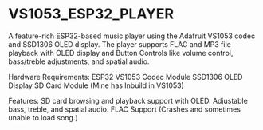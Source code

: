 # VS1053_ESP32_PLAYER
A feature-rich ESP32-based music player using the Adafruit VS1053 codec and SSD1306 OLED display. The player supports FLAC and MP3 file playback with OLED display and Button Controls like volume control, bass/treble adjustments, and spatial audio.

Hardware Requirements:
ESP32
VS1053 Codec Module
SSD1306 OLED Display
SD Card Module (Mine has Inbuild in VS1053)

Features:
SD card browsing and playback support with OLED.
Adjustable bass, treble, and spatial audio.
FLAC Support (Crashes and sometimes unable to load song.)
